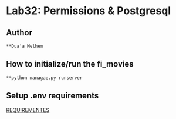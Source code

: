 # Lab32: Permissions & Postgresql

## Author
    **Dua'a Melhem

## How to initialize/run the fi_movies
    **python managae.py runserver

## Setup .env requirements
[REQUIREMENTES](requirements.txt)